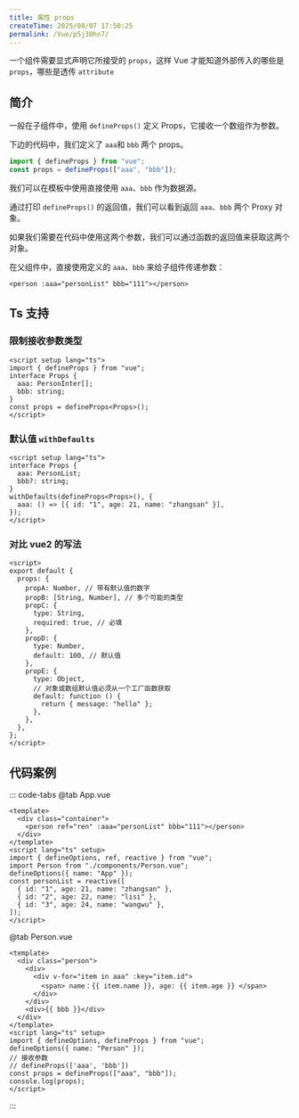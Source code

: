 ```yaml
---
title: 属性 props
createTime: 2025/08/07 17:50:25
permalink: /Vue/p5j30ho7/
---
```


一个组件需要显式声明它所接受的 `props`，这样 Vue 才能知道外部传入的哪些是 `props`，哪些是透传 `attribute`

## 简介

一般在子组件中，使用 `defineProps()` 定义 Props，它接收一个数组作为参数。

下边的代码中，我们定义了 `aaa`和 `bbb` 两个 props。

```js title="Person.vue"
import { defineProps } from "vue";
const props = defineProps(["aaa", "bbb"]);
```

我们可以在模板中使用直接使用 `aaa`、`bbb` 作为数据源。

通过打印 `defineProps()` 的返回值，我们可以看到返回 `aaa`、`bbb` 两个 Proxy 对象。

如果我们需要在代码中使用这两个参数，我们可以通过函数的返回值来获取这两个对象。

在父组件中，直接使用定义的 `aaa`、`bbb` 来给子组件传递参数：

```vue
<person :aaa="personList" bbb="111"></person>
```

## Ts 支持

### 限制接收参数类型

```vue title="Person.vue"
<script setup lang="ts">
import { defineProps } from "vue";
interface Props {
  aaa: PersonInter[];
  bbb: string;
}
const props = defineProps<Props>();
</script>
```

### 默认值 `withDefaults`

```vue
<script setup lang="ts">
interface Props {
  aaa: PersonList;
  bbb?: string;
}
withDefaults(defineProps<Props>(), {
  aaa: () => [{ id: "1", age: 21, name: "zhangsan" }],
});
</script>
```

### 对比 vue2 的写法

```vue
<script>
export default {
  props: {
    propA: Number, // 带有默认值的数字
    propB: [String, Number], // 多个可能的类型
    propC: {
      type: String,
      required: true, // 必填
    },
    propD: {
      type: Number,
      default: 100, // 默认值
    },
    propE: {
      type: Object,
      // 对象或数组默认值必须从一个工厂函数获取
      default: function () {
        return { message: "hello" };
      },
    },
  },
};
</script>
```

## 代码案例

::: code-tabs
@tab App.vue

```vue :collapsed-lines=10
<template>
  <div class="container">
    <person ref="ren" :aaa="personList" bbb="111"></person>
  </div>
</template>
<script lang="ts" setup>
import { defineOptions, ref, reactive } from "vue";
import Person from "./components/Person.vue";
defineOptions({ name: "App" });
const personList = reactive([
  { id: "1", age: 21, name: "zhangsan" },
  { id: "2", age: 22, name: "lisi" },
  { id: "3", age: 24, name: "wangwu" },
]);
</script>
```

@tab Person.vue

```vue :collapsed-lines=10
<template>
  <div class="person">
    <div>
      <div v-for="item in aaa" :key="item.id">
        <span> name：{{ item.name }}, age: {{ item.age }} </span>
      </div>
    </div>
    <div>{{ bbb }}</div>
  </div>
</template>
<script lang="ts" setup>
import { defineOptions, defineProps } from "vue";
defineOptions({ name: "Person" });
// 接收参数
// defineProps(['aaa', 'bbb'])
const props = defineProps(["aaa", "bbb"]);
console.log(props);
</script>
```

:::
